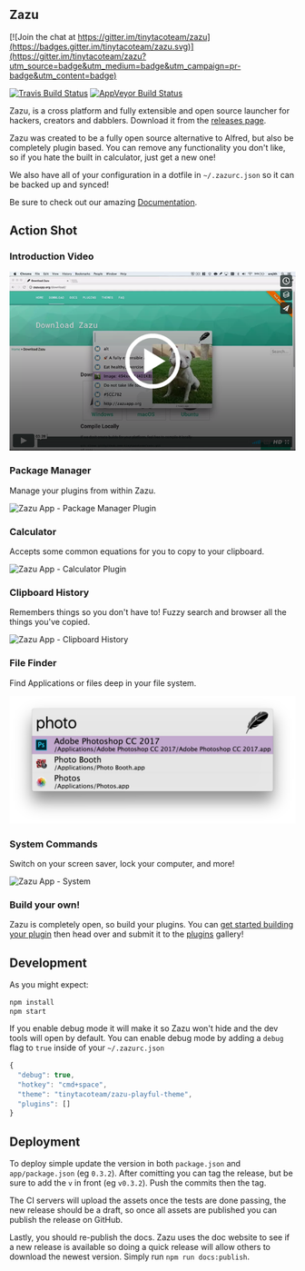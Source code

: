 ## Zazu

[![Join the chat at https://gitter.im/tinytacoteam/zazu](https://badges.gitter.im/tinytacoteam/zazu.svg)](https://gitter.im/tinytacoteam/zazu?utm_source=badge&utm_medium=badge&utm_campaign=pr-badge&utm_content=badge)

[![Travis Build Status](https://travis-ci.org/tinytacoteam/zazu.svg?branch=master)](https://travis-ci.org/tinytacoteam/zazu)
[![AppVeyor Build Status](https://ci.appveyor.com/api/projects/status/mhfi0vyyo7dygqiu/branch/master?svg=true)](https://ci.appveyor.com/project/blainesch/zazu)

Zazu, is a cross platform and fully extensible and open source launcher for
hackers, creators and dabblers. Download it from the [releases
page](http://zazuapp.org/download).

Zazu was created to be a fully open source alternative to Alfred, but also be
completely plugin based. You can remove any functionality you don't like, so if
you hate the built in calculator, just get a new one!

We also have all of your configuration in a dotfile in `~/.zazurc.json` so it can
be backed up and synced!

Be sure to check out our amazing [Documentation](http://zazuapp.org).

## Action Shot

### Introduction Video

[![Zazu App - Introduction](docs/images/action-shots/video.png)](https://vimeo.com/206729309)

### Package Manager

Manage your plugins from within Zazu.

![Zazu App - Package Manager Plugin](docs/images/action-shots/package-manager.png)

### Calculator

Accepts some common equations for you to copy to your clipboard.

![Zazu App - Calculator Plugin](docs/images/action-shots/calculator.png)

### Clipboard History

Remembers things so you don't have to! Fuzzy search and browser all the things
you've copied.

![Zazu App - Clipboard History](docs/images/action-shots/clipboard.png)

### File Finder

Find Applications or files deep in your file system.

![Zazu App - File Finder](docs/images/action-shots/file-finder.png)

### System Commands

Switch on your screen saver, lock your computer, and more!

![Zazu App - System](docs/images/action-shots/system.png)

### Build your own!

Zazu is completely open, so build your plugins. You can [get started building
your plugin](http://zazuapp.org//documentation/plugins/) then head over and
submit it to the [plugins](http://zazuapp.org/plugins/) gallery!

## Development

As you might expect:

~~~
npm install
npm start
~~~

If you enable debug mode it will make it so Zazu won't hide and the dev tools
will open by default. You can enable debug mode by adding a `debug` flag to
`true` inside of your `~/.zazurc.json`

~~~ javascript
{
  "debug": true,
  "hotkey": "cmd+space",
  "theme": "tinytacoteam/zazu-playful-theme",
  "plugins": []
}
~~~

## Deployment

To deploy simple update the version in both `package.json` and
`app/package.json` (eg `0.3.2`). After comitting you can tag the release, but
be sure to add the `v` in front (eg `v0.3.2`). Push the commits then the tag.

The CI servers will upload the assets once the tests are done passing, the new
release should be a draft, so once all assets are published you can publish the
release on GitHub.

Lastly, you should re-publish the docs. Zazu uses the doc website to see if a
new release is available so doing a quick release will allow others to download
the newest version. Simply run `npm run docs:publish`.
